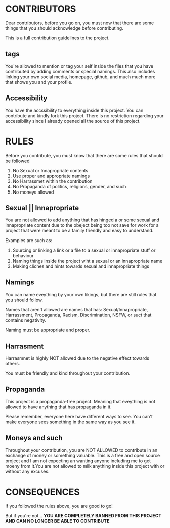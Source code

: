 # CONTRIBUTORS
Dear contributors,
before you go on, you must now that there are some things that you should acknowledge before contributing.

This is a full contribution guidelines to the project.

## tags
You're allowed to mention or tag your self inside the files that you have contributed by adding comments or special namings.
This also includes linking your own social media, homepage, github, and much much more that shows you and your profile.

## Accessibility
You have the accssibility to everything inside this project. You can contribute and kindly fork this project. There is no restriction regarding your accessibility since I already opened all the source of this project.

# RULES
Before you contribute, you must know that there are some rules that should be followed

1. No Sexual or Innapropriate contents
2. Use proper and appropriate namings
3. No Harrassmet within the contribution
4. No Propaganda of politics, religions, gender, and such
5. No moneys allowed

##  Sexual || Innapropriate
You are not allowed to add anything that has hinged a or some sexual and innapropriate content due to the obeject being too not save for work for a project that were meant to be a family friendly and easy to understand.

Examples are such as:

1. Sourcing or linking a link or a file to a sexual or innapropriate stuff or behaviour
2. Naming things inside the project wiht a sexual or an innapropriate name
3. Making cliches and hints towards sexual and innapropriate things

## Namings
You can name eveything by your own likings, but there are still rules that you should follow.

Names that aren't allowed are names that has: Sexual/Innapropriate, Harrassment, Propaganda, Racism, Discrimination, NSFW, or suct that contains negativity.

Naming must be appropriate and proper.

## Harrasment
Harrasmnet is highly NOT allowed due to the negative effect towards others.

You must be friendly and kind throughout your contribution.

## Propaganda
This project is a propaganda-free project. Meaning that eveything is not allowed to have anything that has propaganda in it.

Please remember, everyone here have different ways to see. You can't make everyone sees something in the same way as you see it.

## Moneys and such
Throughout your contribution, you are NOT ALLOWED to contribute in an exchange of money or something valuable. This is a free and open source project and I am not expecting an wanting anyone including me to get moeny from it.You are not allowed to milk anything inside this project with or without any excuses.

# CONSEQUENCES
If you followed the rules above, you are good to go!

But if you're not... **YOU ARE COMPLETELY BANNED FROM THIS PROJECT AND CAN NO LONGER BE ABLE TO CONTRIBUTE**